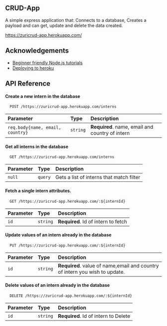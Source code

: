 
## CRUD-App

A simple express application that: Connects to a database, Creates a payload and can get, update and delete the data created. 

https://zuricrud-app.herokuapp.com/


## Acknowledgements

 - [Beginner friendly Node.js tutorials](https://www.youtube.com/playlist?list=PLxuUHF3OiqfUi3RmnpaZHTh1qIXHzDMb8)
 - [Deploying to heroku](https://devcenter.heroku.com/categories/nodejs-support)

  
## API Reference

#### Create a new intern in the database


```http
  POST /https://zuricrud-app.herokuapp.com/interns
```

| Parameter | Type     | Description                       |
| :-------- | :------- | :-------------------------------- |
| `req.body{name, email, country}`      | `string` | **Required**. name, email and country of intern |

#### Get all interns in the database
```http
  GET /https://zuricrud-app.herokuapp.com/interns
```

| Parameter | Type     | Description                |
| :-------- | :------- | :------------------------- |
| `null` | `query` | Gets a list of interns that match filter  |

#### Fetch a single intern attributes.

```http
  GET /https://zuricrud-app.herokuapp.com/:${internId}
```

| Parameter | Type     | Description                       |
| :-------- | :------- | :-------------------------------- |
| `id`      | `string` | **Required**. Id of intern to fetch |

#### Update values of an intern already in the database

```http
  PUT /https://zuricrud-app.herokuapp.com/:${internId}
```

| Parameter | Type     | Description                       |
| :-------- | :------- | :-------------------------------- |
| `id`      | `string` | **Required**. value of name,email and country of intern you wish to update.  |

#### Delete values of an intern already in the database

```http
  DELETE /https://zuricrud-app.herokuapp.com/:${internId}
```

| Parameter | Type     | Description                       |
| :-------- | :------- | :-------------------------------- |
| `id`      | `string` | **Required**. Id of intern to Delete |



 

  
